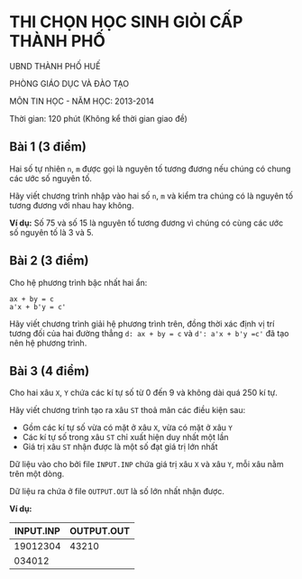 # THI CHỌN HỌC SINH GIỎI CẤP THÀNH PHỐ

UBND THÀNH PHỐ HUẾ

PHÒNG GIÁO DỤC VÀ ĐÀO TẠO

MÔN TIN HỌC - NĂM HỌC: 2013-2014

Thời gian: 120 phút (Không kể thời gian giao đề)

## Bài 1 (3 điểm)

Hai số tự nhiên `n`, `m` được gọi là nguyên tố tương đương nếu chúng có chung
các ước số nguyên tố.

Hãy viết chương trình nhập vào hai số `n`, `m` và kiểm
tra chúng có là nguyên tố tương đương với nhau hay không.

**Ví dụ:** Số 75 và số 15 là nguyên tố tương đương vì chúng có cùng các ước số
nguyên tố là 3 và 5. 

## Bài 2 (3 điểm)

Cho hệ phương trình bậc nhất hai ẩn:

    ax + by = c
    a'x + b'y = c'

Hãy viết chương trình giải hệ phương trình trên, đồng thời xác định vị trí
tương đối của hai đường thẳng `d: ax + by = c` và `d': a'x + b'y =c'` đã tạo
nên hệ phương trình.

## Bài 3 (4 điểm)

Cho hai xâu `X`, `Y` chứa các kí tự số từ 0 đến 9 và không dài quá 250 kí tự.

Hãy viết chương trình tạo ra xâu `ST` thoả mãn các điều kiện sau:

* Gồm các kí tự số vừa có mặt ở xâu `X`, vừa có mặt ở xâu `Y`
* Các kí tự số trong xâu `ST` chỉ xuất hiện duy nhất một lần
* Giá trị xâu `ST` nhận được là một số đạt giá trị lớn nhất

Dữ liệu vào cho bởi file `INPUT.INP` chứa giá trị xâu `X` và xâu `Y`, mỗi xâu
nằm trên một dòng.

Dữ liệu ra chứa ở file `OUTPUT.OUT` là số lớn nhất nhận được.

**Ví dụ:**

INPUT.INP | OUTPUT.OUT
--------- | ----------
19012304  | 43210
034012    |
